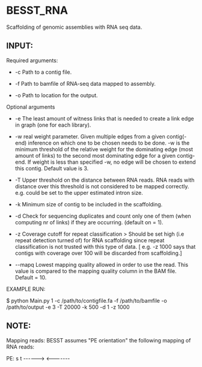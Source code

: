 BESST_RNA
=========

Scaffolding of genomic assemblies with RNA seq data.


INPUT:
-------
Required arguments:

* -c <str> Path to a contig file. 

*  -f <str> Path to bamfile of RNA-seq data mapped to assembly. 

* -o <str> Path to location for the output.

Optional arguments

* -e <int> The least amount of witness links that is needed to create a link edge in graph (one for each library). 

* -w <int> real weight parameter. Given multiple edges from a given contig(-end) inference on which one to be chosen needs to be done. -w is the minimum threshold of the relative weight for the dominating edge (most amount of links) to the second most dominating edge for a given contig-end. If weight is less than specified -w, no edge will be chosen to extend this contig. Default value is 3.

* -T <int> Upper threshold on the distance between RNA reads. RNA reads with distance over this threshold is not considered to be mapped correctly. e.g. could be set to the upper estimated intron size.

* -k <int> Minimum size of contig to be included in the scaffolding.

* -d <bool> Check for sequencing duplicates and count only one of them (when computing nr of links) if they are occurring. (default on = 1).

* -z <int> Coverage cutoff for repeat classification > Should be set high (i.e repeat detection turned of) for RNA scaffolding since repeat classification is not trusted with this type of data. [ e.g. -z 1000 says that contigs with coverage over 100 will be discarded from scaffolding.]

* --mapq <int> Lowest mapping quality allowed in order to use the read. This value is compared to the mapping quality column in the BAM file. Default = 10.

EXAMPLE RUN:

$ python Main.py 1 -c /path/to/contigfile.fa -f /path/to/bamfile -o /path/to/output	-e 3  -T 20000 -k 500  -d 1  -z 1000 



NOTE:
-------

Mapping reads: BESST assumes "PE orientation" the following mapping of RNA reads:

PE: 
   s                    t
   ------>      <-------









